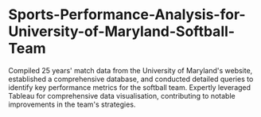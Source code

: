 # Sports-Performance-Analysis-for-University-of-Maryland-Softball-Team
Compiled 25 years' match data from the University of Maryland's website, established a comprehensive database, and conducted detailed queries to identify key performance metrics for the softball team. Expertly leveraged Tableau for comprehensive data visualisation, contributing to notable improvements in the team's strategies.
